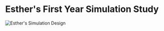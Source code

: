 Esther's First Year Simulation Study
====================================




![Esther's Simulation Design](/figures/esther/Esthers_Simulation.png)